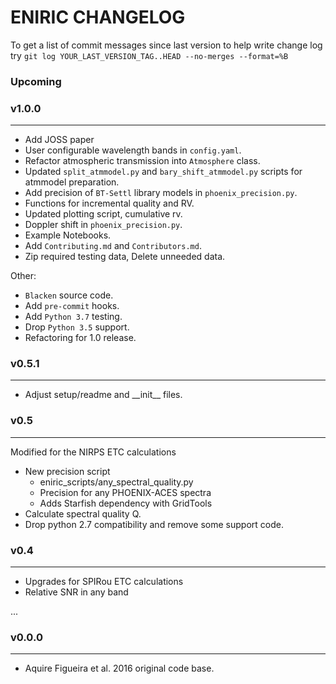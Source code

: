 # ENIRIC CHANGELOG

To get a list of commit messages since last version to help write change log try
    `git log YOUR_LAST_VERSION_TAG..HEAD --no-merges --format=%B`

### Upcoming
### v1.0.0
----------
- Add JOSS paper
- User configurable wavelength bands in `config.yaml`.
- Refactor atmospheric transmission into `Atmosphere` class.
- Updated `split_atmmodel.py` and `bary_shift_atmmodel.py` scripts for atmmodel preparation.
- Add precision of `BT-Settl` library models in `phoenix_precision.py`.
- Functions for incremental quality and RV.
- Updated plotting script, cumulative rv.
- Doppler shift in `phoenix_precision.py`.
- Example Notebooks.
- Add `Contributing.md` and `Contributors.md`.
- Zip required testing data, Delete unneeded data.

Other:
- `Blacken` source code.
- Add `pre-commit` hooks.
- Add `Python 3.7` testing.
- Drop `Python 3.5` support.
- Refactoring for 1.0 release.


### v0.5.1
---------
- Adjust setup/readme and \_\_init\_\_ files.


### v0.5
--------
Modified for the NIRPS ETC calculations
- New precision script
    - eniric_scripts/any_spectral_quality.py
    - Precision for any PHOENIX-ACES spectra
    - Adds Starfish dependency with GridTools
- Calculate spectral quality Q.
- Drop python 2.7 compatibility and remove some support code.


### v0.4
--------
- Upgrades for SPIRou ETC calculations
- Relative SNR in any band

...

### v0.0.0
----------
- Aquire Figueira et al. 2016 original code base.

